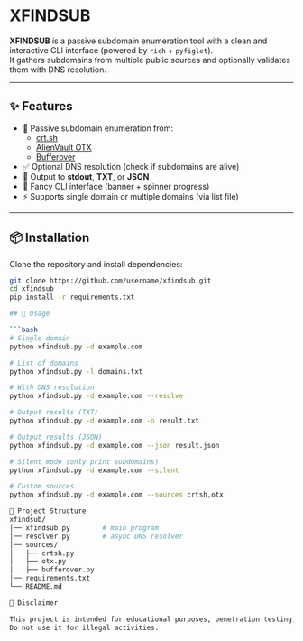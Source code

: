 # XFINDSUB

**XFINDSUB** is a passive subdomain enumeration tool with a clean and interactive CLI interface (powered by `rich` + `pyfiglet`).  
It gathers subdomains from multiple public sources and optionally validates them with DNS resolution.  

---

## ✨ Features
- 🔎 Passive subdomain enumeration from:
  - [crt.sh](https://crt.sh)
  - [AlienVault OTX](https://otx.alienvault.com/)
  - [Bufferover](https://dns.bufferover.run/)
- ✅ Optional DNS resolution (check if subdomains are alive)  
- 📂 Output to **stdout**, **TXT**, or **JSON**  
- 🎨 Fancy CLI interface (banner + spinner progress)  
- ⚡ Supports single domain or multiple domains (via list file)  

---

## 📦 Installation
Clone the repository and install dependencies:
```bash
git clone https://github.com/username/xfindsub.git
cd xfindsub
pip install -r requirements.txt

## 🚀 Usage 

```bash
# Single domain
python xfindsub.py -d example.com

# List of domains
python xfindsub.py -l domains.txt

# With DNS resolution
python xfindsub.py -d example.com --resolve

# Output results (TXT)
python xfindsub.py -d example.com -o result.txt

# Output results (JSON)
python xfindsub.py -d example.com --json result.json

# Silent mode (only print subdomains)
python xfindsub.py -d example.com --silent

# Custom sources
python xfindsub.py -d example.com --sources crtsh,otx

📂 Project Structure
xfindsub/
│── xfindsub.py        # main program
│── resolver.py        # async DNS resolver
│── sources/
│   ├── crtsh.py
│   ├── otx.py
│   ├── bufferover.py
│── requirements.txt
└── README.md

📝 Disclaimer

This project is intended for educational purposes, penetration testing, bug bounty, and research only.
Do not use it for illegal activities.